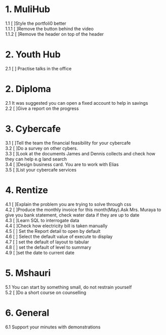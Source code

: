 # 1. MuliHub

1.1 [ ]Style the portfoli0 better  
1.1.1 [ ]Remove the button behind the video  
1.1.2 [ ]Remove the header on top of the header

# 2. Youth Hub

2.1 [ ] Practise talks in the office

# 2. Diploma

2.1 It was suggested you can open a fixed account to help in savings  
2.2 [ ]Give a report on the progress

# 3. Cybercafe

3.1 [ ]Tell the team the financial feasibility for your cybercafe  
3.2 [ ]Do a survey on other cybers.  
3.3 [ ]Look at the documents James and Dennis collects and check how they can help e.g land search  
3.4 [ ]Design business card. You are to work with Elias  
3.5 [ ]List your cybercafe services

# 4. Rentize

4.1 [ ]Explain the problem you are trying to solve through css  
4.2 [ ]Produce the monthly invoice for this month(May).Ask Mrs. Muraya to give you bank statement, check water data if they are up to date  
4.3 [ ]Learn SQL to interrogate data  
4.4 [ ]Check how electricity bill is taken manually  
4.5 [ ] Set the Report detail to open by default  
4.6 [ ] Select the default value of execute to display  
4.7 [ ] set the default of layout to tabular  
4.8 [ ] set the default of level to summary  
4.9 [ ]set the date to current date

# 5. Mshauri

5.1 You can start by something small, do not restrain yourself  
5.2 [ ]Do a short course on counselling

# 6. General

6.1 Support your minutes with demonstrations
